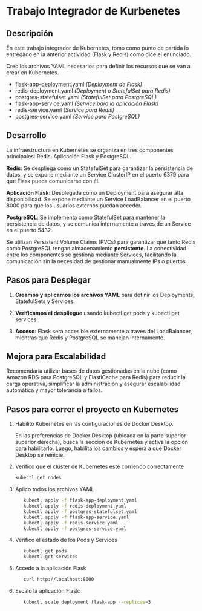 # Trabajo Integrador de Kurbenetes

## Descripción
En este trabajo integrador de Kubernetes, tomo como punto de partida lo entregado en la anterior actividad (Flask y Redis) como dice el enunciado.

Creo los archivos YAML necesarios para definir los recursos que se van a crear en Kubernetes.

- flask-app-deployment.yaml *(Deployment de Flask)*
- redis-deployment.yaml *(Deployment o StatefulSet para Redis)*
- postgres-statefulset.yaml *(StatefulSet para PostgreSQL)*
- flask-app-service.yaml *(Service para la aplicación Flask)*
- redis-service.yaml *(Service para Redis)*
- postgres-service.yaml *(Service para PostgreSQL)*

## Desarrollo

La infraestructura en Kubernetes se organiza en tres componentes principales: Redis, Aplicación Flask y PostgreSQL.

**Redis**: Se despliega como un StatefulSet para garantizar la persistencia de datos, y se expone mediante un Service ClusterIP en el puerto 6379 para que Flask pueda comunicarse con él.

**Aplicación Flask**: Desplegada como un Deployment para asegurar alta disponibilidad. Se expone mediante un Service LoadBalancer en el puerto 8000 para que los usuarios externos puedan acceder.

**PostgreSQL**: Se implementa como StatefulSet para mantener la persistencia de datos, y se comunica internamente a través de un Service en el puerto 5432.

Se utilizan Persistent Volume Claims (PVCs) para garantizar que tanto Redis como PostgreSQL tengan almacenamiento **persistente**. La conectividad entre los componentes se gestiona mediante Services, facilitando la comunicación sin la necesidad de gestionar manualmente IPs o puertos.

## Pasos para Desplegar

1. **Creamos y aplicamos los archivos YAML** para definir los Deployments, StatefulSets y Services.

2. **Verificamos el despliegue** usando kubectl get pods y kubectl get services.

3. **Acceso**: Flask será accesible externamente a través del LoadBalancer, mientras que Redis y PostgreSQL se manejan internamente.

## Mejora para Escalabilidad
Recomendaría utilizar bases de datos gestionadas en la nube (como Amazon RDS para PostgreSQL y ElastiCache para Redis) para reducir la carga operativa, simplificar la administración y asegurar escalabilidad automática y mayor tolerancia a fallos.


## Pasos para correr el proyecto en Kubernetes

1. Habilito Kubernetes en las configuraciones de Docker Desktop.

   En las preferencias de Docker Desktop (ubicada en la parte superior superior derecha), busca la sección de Kubernetes y activa la opción para habilitarlo. Luego, habilita los cambios y espera a que Docker Desktop se reinicie.


2. Verifico que el clúster de Kubernetes esté corriendo correctamente

   ```bash
   kubectl get nodes
   ```

3. Aplico todos los archivos YAML

   ```bash
      kubectl apply -f flask-app-deployment.yaml
      kubectl apply -f redis-deployment.yaml
      kubectl apply -f postgres-statefulset.yaml   
      kubectl apply -f flask-app-service.yaml
      kubectl apply -f redis-service.yaml
      kubectl apply -f postgres-service.yaml
   ```

4. Verifico el estado de los Pods y Services

   ```bash
      kubectl get pods
      kubectl get services
   ```

5. Accedo a la aplicación Flask

   ```bash
      curl http://localhost:8000
   ```

6. Escalo la aplicación Flask:

   ```bash
      kubectl scale deployment flask-app --replicas=3
   ```
   
